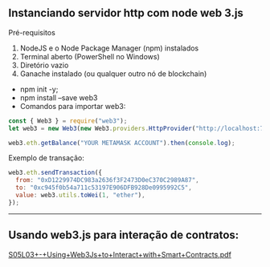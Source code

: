 ## Instanciando servidor http com node web 3.js

Pré-requisitos

1. NodeJS e o Node Package Manager (npm) instalados
2. Terminal aberto (PowerShell no Windows)
3. Diretório vazio
4. Ganache instalado (ou qualquer outro nó de blockchain)

- npm init -y;
- npm install –save web3
- Comandos para importar web3:

```jsx
const { Web3 } = require("web3");
let web3 = new Web3(new Web3.providers.HttpProvider("http://localhost:7545"));

web3.eth.getBalance("YOUR METAMASK ACCOUNT").then(console.log);
```

Exemplo de transação:

```jsx
web3.eth.sendTransaction({
  from: "0xD1229974DC983a2636f3F2473D0eC370C2989A87",
  to: "0xc945f0b54a711c53197E906DFB928De0995992C5",
  value: web3.utils.toWei(1, "ether"),
});
```

---

## Usando web3.js para interação de contratos:

[S05L03+-+Using+Web3Js+to+Interact+with+Smart+Contracts.pdf](/images/S05L03+-+Using+Web3Js+to+Interact+with+Smart+Contracts.pdf)
